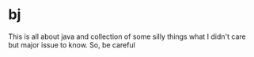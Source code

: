 # bj
This is all about java and collection of some silly things what I didn't care but major issue to know. So, be careful
